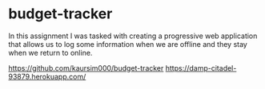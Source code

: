 # budget-tracker

In this assignment I was tasked with creating a progressive web application that allows us to log some information when we are offline and they stay when we return to online. 

https://github.com/kaursim000/budget-tracker
https://damp-citadel-93879.herokuapp.com/